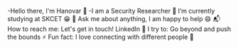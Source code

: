 -Hello there, I'm Hanovar 👋
-I am a  Security Researcher
🔭 I’m currently studying at SKCET 😁
💬 Ask me about anything, I am happy to help 😄
📬 How to reach me: Let's get in touch! LinkedIn
🧗 I try to: Go beyond and push the bounds
⚡ Fun fact: I love connecting with different people 🙌

<!---
Han-ovar777/Han-ovar777 is a ✨ special ✨ repository because its `README.md` (this file) appears on your GitHub profile.
You can click the Preview link to take a look at your changes.
--->
